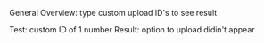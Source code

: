 General Overview: type custom upload ID's to see result

Test: custom ID of 1 number
Result: option to upload didin't appear